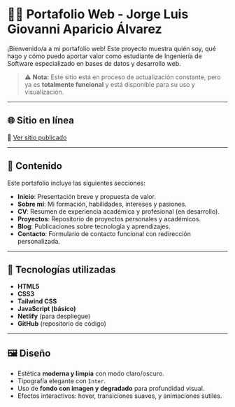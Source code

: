 # 🧑‍💻 Portafolio Web - Jorge Luis Giovanni Aparicio Álvarez

¡Bienvenido/a a mi portafolio web! Este proyecto muestra quién soy, qué hago y cómo puedo aportar valor como estudiante de Ingeniería de Software especializado en bases de datos y desarrollo web.

> ⚠️ **Nota:** Este sitio está en proceso de actualización constante, pero ya es **totalmente funcional** y está disponible para su uso y visualización.

---

## 🌐 Sitio en línea

🔗 [Ver sitio publicado](https://portafolio-jorge-aparicio-alvarez.netlify.app)

---

## 📌 Contenido

Este portafolio incluye las siguientes secciones:

- **Inicio**: Presentación breve y propuesta de valor.
- **Sobre mí**: Mi formación, habilidades, intereses y pasiones.
- **CV**: Resumen de experiencia académica y profesional (en desarrollo).
- **Proyectos**: Repositorio de proyectos personales y académicos.
- **Blog**: Publicaciones sobre tecnología y aprendizajes.
- **Contacto**: Formulario de contacto funcional con redirección personalizada.

---

## 🧠 Tecnologías utilizadas

- **HTML5**
- **CSS3**
- **Tailwind CSS**
- **JavaScript (básico)**
- **Netlify** (para despliegue)
- **GitHub** (repositorio de código)

---

## 🖼️ Diseño

- Estética **moderna y limpia** con modo claro/oscuro.
- Tipografía elegante con `Inter`.
- Uso de **fondo con imagen y degradado** para profundidad visual.
- Efectos interactivos: hover, transiciones suaves, y animaciones sutiles.
